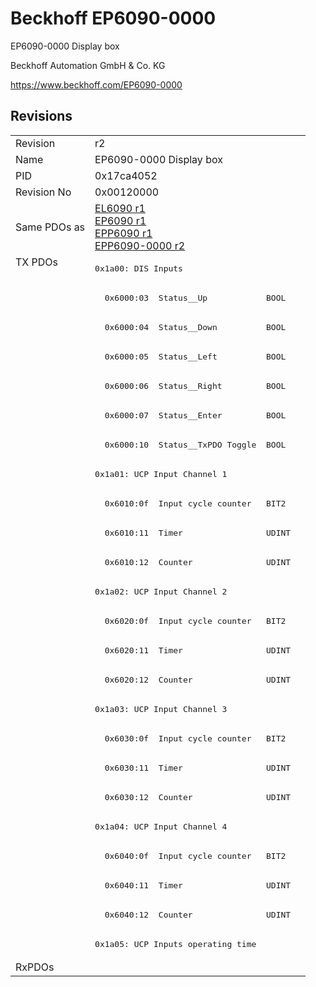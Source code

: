 # Beckhoff EP6090-0000

EP6090-0000 Display box

Beckhoff Automation GmbH & Co. KG

https://www.beckhoff.com/EP6090-0000

## Revisions
<table>
<tr >
<td>Revision</td>
<td>r2</td>
</tr>
<tr >
<td>Name</td>
<td>EP6090-0000 Display box</td>
</tr>
<tr >
<td>PID</td>
<td>0x17ca4052</td>
</tr>
<tr >
<td>Revision No</td>
<td>0x00120000</td>
</tr>
<tr >
<td>Same PDOs as</td>
<td><a href="EL6090">EL6090 r1</a><br/><a href="EP6090">EP6090 r1</a><br/><a href="EPP6090">EPP6090 r1</a><br/><a href="EPP6090-0000">EPP6090-0000 r2</a></td>
</tr>
<tr class="txpdo">
<td rowspan=24 valign=top>TX PDOs</td>
<td><pre>0x1a00: DIS Inputs</pre></td>
<td></td>
</tr>
<tr class="txpdo">
<td><pre>  0x6000:03  Status__Up            BOOL</pre></td>
</tr>
<tr class="txpdo">
<td><pre>  0x6000:04  Status__Down          BOOL</pre></td>
</tr>
<tr class="txpdo">
<td><pre>  0x6000:05  Status__Left          BOOL</pre></td>
</tr>
<tr class="txpdo">
<td><pre>  0x6000:06  Status__Right         BOOL</pre></td>
</tr>
<tr class="txpdo">
<td><pre>  0x6000:07  Status__Enter         BOOL</pre></td>
</tr>
<tr class="txpdo">
<td><pre>  0x6000:10  Status__TxPDO Toggle  BOOL</pre></td>
</tr>
<tr class="txpdo">
<td><pre>0x1a01: UCP Input Channel 1</pre></td>
</tr>
<tr class="txpdo">
<td><pre>  0x6010:0f  Input cycle counter   BIT2</pre></td>
</tr>
<tr class="txpdo">
<td><pre>  0x6010:11  Timer                 UDINT</pre></td>
</tr>
<tr class="txpdo">
<td><pre>  0x6010:12  Counter               UDINT</pre></td>
</tr>
<tr class="txpdo">
<td><pre>0x1a02: UCP Input Channel 2</pre></td>
</tr>
<tr class="txpdo">
<td><pre>  0x6020:0f  Input cycle counter   BIT2</pre></td>
</tr>
<tr class="txpdo">
<td><pre>  0x6020:11  Timer                 UDINT</pre></td>
</tr>
<tr class="txpdo">
<td><pre>  0x6020:12  Counter               UDINT</pre></td>
</tr>
<tr class="txpdo">
<td><pre>0x1a03: UCP Input Channel 3</pre></td>
</tr>
<tr class="txpdo">
<td><pre>  0x6030:0f  Input cycle counter   BIT2</pre></td>
</tr>
<tr class="txpdo">
<td><pre>  0x6030:11  Timer                 UDINT</pre></td>
</tr>
<tr class="txpdo">
<td><pre>  0x6030:12  Counter               UDINT</pre></td>
</tr>
<tr class="txpdo">
<td><pre>0x1a04: UCP Input Channel 4</pre></td>
</tr>
<tr class="txpdo">
<td><pre>  0x6040:0f  Input cycle counter   BIT2</pre></td>
</tr>
<tr class="txpdo">
<td><pre>  0x6040:11  Timer                 UDINT</pre></td>
</tr>
<tr class="txpdo">
<td><pre>  0x6040:12  Counter               UDINT</pre></td>
</tr>
<tr class="txpdo">
<td><pre>0x1a05: UCP Inputs operating time</pre></td>
</tr>
<tr >
<td>RxPDOs</td>
<td></td>
</tr>
</table>
